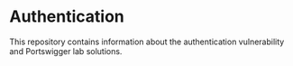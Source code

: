 # Authentication
This repository contains information about the authentication vulnerability and Portswigger lab solutions.
